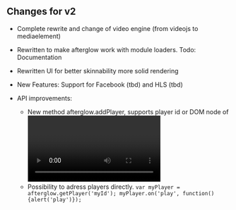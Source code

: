 ## Changes for v2

- Complete rewrite and change of video engine (from videojs to mediaelement)
- Rewritten to make afterglow work with module loaders. Todo: Documentation
- Rewritten UI for better skinnability more solid rendering
- New Features: Support for Facebook (tbd) and HLS (tbd)
- API improvements: 

    - New method afterglow.addPlayer, supports player id or DOM node of <video> element.
    - Possibility to adress players directly. `var myPlayer = afterglow.getPlayer('myId'); myPlayer.on('play', function() {alert('play')});`

